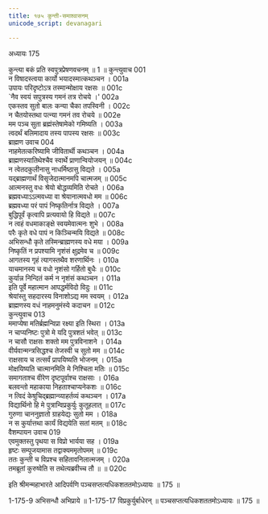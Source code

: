 ```yaml
---
title: १७५ कुन्ती-समाश्वासनम्
unicode_script: devanagari

---
```



अध्यायः 175

कुन्त्या बकं प्रति स्वपुत्रप्रेषणवचनम् ॥ 1 ॥
कुन्त्युवाच 	001  
न विषादस्त्वया कार्यो भयादस्मात्कथञ्चन ।	001a  
उपायः परिदृष्टोऽत्र तस्मान्मोक्षाय रक्षसः ॥	001c  
`नैव स्वयं सपुत्रस्य गमनं तत्र रोचये ।'	002a  
एकस्तव सुतो बालः कन्या चैका तपस्विनी ।	002c  
न चैतयोस्तथा पत्न्या गमनं तव रोचये ॥	002e  
मम पञ्च सुता ब्रह्मंस्तेषामेको गमिष्यति ।	003a  
त्वदर्थं बलिमादाय तस्य पापस्य रक्षसः ॥	003c  
ब्राह्मण उवाच 	004  
नाहमेतत्करिष्यामि जीवितार्थी कथञ्चन ।	004a  
ब्राह्मणस्यातिथेश्चैव स्वार्थे प्राणान्वियोजयन् ॥	004c  
न त्वेतदकुलीनासु नाधर्मिष्ठासु विद्यते ।	005a  
यद्ब्राह्मणार्थं विसृजेदात्मानमपि चात्मजम् ॥	005c  
आत्मनस्तु वधः श्रेयो बोद्धव्यमिति रोचते ।	006a  
ब्रह्मवध्याऽऽत्मवध्या वा श्रेयानात्मवधो मम ॥	006c  
ब्रह्मवध्या परं पापं निष्कृतिर्नात्र विद्यते ।	007a  
बुद्धिपूर्वं कृत्वापि प्रत्यवायो हि विद्यते ॥	007c  
न त्वहं वधमाकाङ्क्षे स्वयमेवात्मनः शुभे ।	008a  
परैः कृते वधे पापं न किञ्चिन्मयि विद्यते ॥	008c  
अभिसन्धौ कृते तस्मिन्ब्राह्मणस्य वधे मया ।	009a  
निष्कृतिं न प्रपश्यामि नृशंसं क्षुद्रमेव च ॥	009c  
आगतस्य गृहं त्यागस्तथैव शरणार्थिनः ।	010a  
याचमानस्य च वधो नृशंसो गर्हितो बुधैः ॥	010c  
कुर्यान्न निन्दितं कर्म न नृशंसं कथञ्चन ।	011a  
इति पूर्वे महात्मान आपद्धर्मविदो विदुः ॥	011c  
श्रेयांस्तु सहदारस्य विनाशोऽद्य मम स्वयम् ।	012a  
ब्राह्मणस्य वधं नाहमनुमंस्ये कदाचन ॥	012c  
कुन्त्युवाच 	013  
ममाप्येषा मतिर्ब्रह्मन्विप्रा रक्ष्या इति स्थिरा ।	013a  
न चाप्यनिष्टः पुत्रो मे यदि पुत्रशतं भवेत् ॥	013c  
न चासौ राक्षसः शक्तो मम पुत्रविनाशने ।	014a  
वीर्यवान्मन्त्रसिद्धश्च तेजस्वी च सुतो मम ॥	014c  
राक्षसाय च तत्सर्वं प्रापयिष्यति भोजनम् ।	015a  
मोक्षयिष्यति चात्मानमिति मे निश्चिता मतिः ॥	015c  
समागताश्च वीरेण दृष्टपूर्वाश्च राक्षसाः ।	016a  
बलवन्तो महाकाया निहताश्चाप्यनेकशः ॥	016c  
न त्विदं केषुचिद्ब्रह्मान्व्याहर्तव्यं कथञ्चन ।	017a  
विद्यार्थिनो हि मे पुत्रान्विप्रकुर्युः कुतूहलात् ॥	017c  
गुरुणा चाननुज्ञातो ग्राहयेद्यः सुतो मम ।	018a  
न स कुर्यात्तथा कार्यं विद्ययेति सतां मतम् ॥	018c  
वैशम्पायन उवाच 	019  
एवमुक्तस्तु पृथया स विप्रो भार्यया सह ।	019a  
हृष्टः सम्पूजयामास तद्वाक्यममृतोपमम् ॥	019c  
ततः कुन्ती च विप्रश्च सहितावनिलात्मजम् ।	020a  
तमब्रूतां कुरुष्वेति स तथेत्यब्रवीच्च तौ ॥ ॥	020c  

इति श्रीमन्महाभारते आदिपर्वणि पञ्चसप्तत्यधिकशततमोऽध्यायः ॥ 175 ॥

1-175-9 अभिसन्धौ अभिप्राये ॥ 1-175-17 विप्रकुर्युर्बाधेरन् ॥ पञ्चसप्तत्यधिकशततमोऽध्यायः ॥ 175 ॥